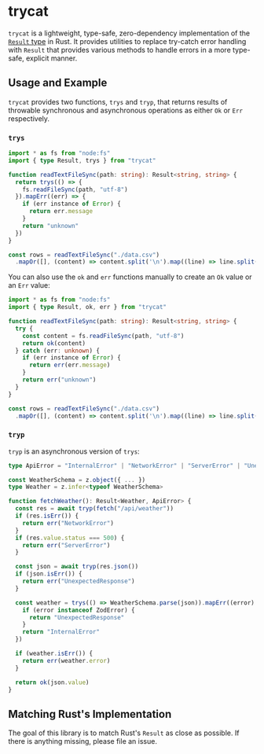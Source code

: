 # trycat

`trycat` is a lightweight, type-safe, zero-dependency implementation of the [`Result` type](https://doc.rust-lang.org/std/result/enum.Result.html) in Rust.
It provides utilities to replace try-catch error handling with `Result` that provides various methods to
handle errors in a more type-safe, explicit manner.

## Usage and Example

`trycat` provides two functions, `trys` and `tryp`, that returns results of throwable synchronous and asynchronous operations as either `Ok` or `Err` respectively.

### `trys`

```ts
import * as fs from "node:fs"
import { type Result, trys } from "trycat"

function readTextFileSync(path: string): Result<string, string> {
  return trys(() => {
    fs.readFileSync(path, "utf-8")
  }).mapErr((err) => {
    if (err instance of Error) {
      return err.message
    }
    return "unknown"
  })
}

const rows = readTextFileSync("./data.csv")
  .mapOr([], (content) => content.split('\n').map((line) => line.split(" ")))
```

You can also use the `ok` and `err` functions manually to create an `Ok` value or an `Err` value:

```ts
import * as fs from "node:fs"
import { type Result, ok, err } from "trycat"

function readTextFileSync(path: string): Result<string, string> {
  try {
    const content = fs.readFileSync(path, "utf-8")
    return ok(content)
  } catch (err: unknown) {
    if (err instance of Error) {
      return err(err.message)
    }
    return err("unknown")
  }
}

const rows = readTextFileSync("./data.csv")
  .mapOr([], (content) => content.split('\n').map((line) => line.split(" ")))
```

### `tryp`

`tryp` is an asynchronous version of `trys`:

```ts
type ApiError = "InternalError" | "NetworkError" | "ServerError" | "UnexpectedResponse"

const WeatherSchema = z.object({ ... })
type Weather = z.infer<typeof WeatherSchema>

function fetchWeather(): Result<Weather, ApiError> {
  const res = await tryp(fetch("/api/weather"))
  if (res.isErr()) {
    return err("NetworkError")
  }
  if (res.value.status === 500) {
    return err("ServerError")
  }

  const json = await tryp(res.json())
  if (json.isErr()) {
    return err("UnexpectedResponse")
  }

  const weather = trys(() => WeatherSchema.parse(json)).mapErr((error): ApiError => {
    if (error instanceof ZodError) {
      return "UnexpectedResponse"
    }
    return "InternalError"
  })

  if (weather.isErr()) {
    return err(weather.error)
  }

  return ok(json.value)
}
```

## Matching Rust's Implementation

The goal of this library is to match Rust's `Result` as close as possible. If there is anything missing, please file an issue.
